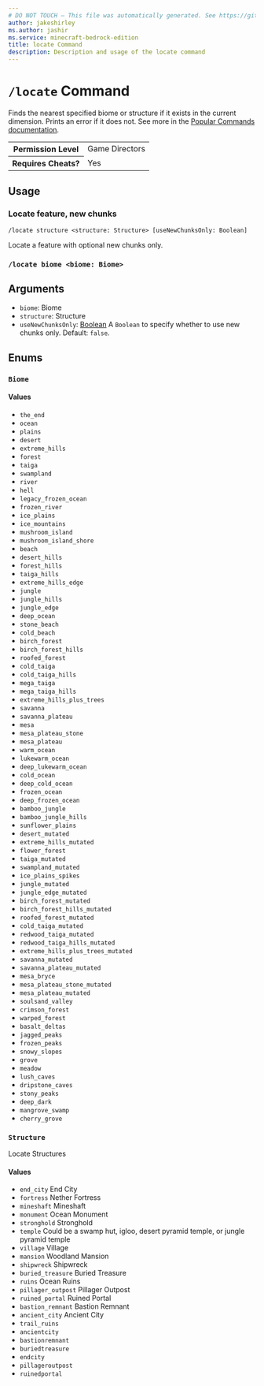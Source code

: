 ```yaml
---
# DO NOT TOUCH — This file was automatically generated. See https://github.com/mojang/minecraftapidocsgenerator to modify descriptions, examples, etc.
author: jakeshirley
ms.author: jashir
ms.service: minecraft-bedrock-edition
title: locate Command
description: Description and usage of the locate command
---
```

# `/locate` Command
Finds the nearest specified biome or structure if it exists in the current dimension. Prints an error if it does not. See more in the [Popular Commands documentation](https://learn.microsoft.com/minecraft/creator/documents/commandspopularcommands#locate).

<table>
  <tr>
    <th>Permission Level</th>
    <td>Game Directors</td>
  </tr>
  <tr>
    <th>Requires Cheats?</th>
    <td>Yes</td>
  </tr>
</table>

## Usage
### Locate feature, new chunks
`/locate structure <structure: Structure> [useNewChunksOnly: Boolean]`

Locate a feature with optional new chunks only.

### `/locate biome <biome: Biome>`

## Arguments
- `biome`: Biome
- `structure`: Structure
- `useNewChunksOnly`: [Boolean](../enums/Boolean.md)
A `Boolean` to specify whether to use new chunks only.
Default: `false`.

## Enums
### `Biome`

#### Values
- `the_end`
- `ocean`
- `plains`
- `desert`
- `extreme_hills`
- `forest`
- `taiga`
- `swampland`
- `river`
- `hell`
- `legacy_frozen_ocean`
- `frozen_river`
- `ice_plains`
- `ice_mountains`
- `mushroom_island`
- `mushroom_island_shore`
- `beach`
- `desert_hills`
- `forest_hills`
- `taiga_hills`
- `extreme_hills_edge`
- `jungle`
- `jungle_hills`
- `jungle_edge`
- `deep_ocean`
- `stone_beach`
- `cold_beach`
- `birch_forest`
- `birch_forest_hills`
- `roofed_forest`
- `cold_taiga`
- `cold_taiga_hills`
- `mega_taiga`
- `mega_taiga_hills`
- `extreme_hills_plus_trees`
- `savanna`
- `savanna_plateau`
- `mesa`
- `mesa_plateau_stone`
- `mesa_plateau`
- `warm_ocean`
- `lukewarm_ocean`
- `deep_lukewarm_ocean`
- `cold_ocean`
- `deep_cold_ocean`
- `frozen_ocean`
- `deep_frozen_ocean`
- `bamboo_jungle`
- `bamboo_jungle_hills`
- `sunflower_plains`
- `desert_mutated`
- `extreme_hills_mutated`
- `flower_forest`
- `taiga_mutated`
- `swampland_mutated`
- `ice_plains_spikes`
- `jungle_mutated`
- `jungle_edge_mutated`
- `birch_forest_mutated`
- `birch_forest_hills_mutated`
- `roofed_forest_mutated`
- `cold_taiga_mutated`
- `redwood_taiga_mutated`
- `redwood_taiga_hills_mutated`
- `extreme_hills_plus_trees_mutated`
- `savanna_mutated`
- `savanna_plateau_mutated`
- `mesa_bryce`
- `mesa_plateau_stone_mutated`
- `mesa_plateau_mutated`
- `soulsand_valley`
- `crimson_forest`
- `warped_forest`
- `basalt_deltas`
- `jagged_peaks`
- `frozen_peaks`
- `snowy_slopes`
- `grove`
- `meadow`
- `lush_caves`
- `dripstone_caves`
- `stony_peaks`
- `deep_dark`
- `mangrove_swamp`
- `cherry_grove`

### `Structure`
Locate Structures

#### Values
- `end_city`
End City
- `fortress`
Nether Fortress
- `mineshaft`
Mineshaft
- `monument`
Ocean Monument
- `stronghold`
Stronghold
- `temple`
Could be a swamp hut, igloo, desert pyramid temple, or jungle pyramid temple
- `village`
Village
- `mansion`
Woodland Mansion
- `shipwreck`
Shipwreck
- `buried_treasure`
Buried Treasure
- `ruins`
Ocean Ruins
- `pillager_outpost`
Pillager Outpost
- `ruined_portal`
Ruined Portal
- `bastion_remnant`
Bastion Remnant
- `ancient_city`
Ancient City
- `trail_ruins`
- `ancientcity`
- `bastionremnant`
- `buriedtreasure`
- `endcity`
- `pillageroutpost`
- `ruinedportal`
